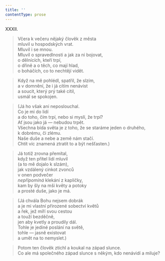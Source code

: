 ```yaml
---
title: ''
contentType: prose
---
```


XXXII.

> Včera k večeru nějaký člověk z města  
> mluvil u hospodských vrat.  
> Mluvil i se mnou.  
> Mluvil o spravedlnosti a jak za ni bojovat,  
> o dělnících, kteří trpí,  
> o dřině a o těch, co mají hlad,  
> o boháčích, co to nechtějí vidět.

> Když na mě pohlédl, spatřil, že slzím,  
> a v domnění, že i já cítím nenávist  
> a soucit, který prý také cítil,  
> usmál se spokojen.

> (Já ho však ani neposlouchal.  
> Co je mi do lidí  
> a do toho, čím trpí, nebo si myslí, že trpí?  
> Ať jsou jako já — nebudou trpět.  
> Všechna bída světa je z toho, že se staráme jeden o druhého,  
> k dobrému, či zlému.  
> Naše duše a nebe a země nám stačí.  
> Chtít víc znamená ztratit to a být nešťasten.)

> Já totiž zrovna přemítal,  
> když ten přítel lidí mluvil  
> (a to mě dojalo k slzám),  
> jak vzdálený cinkot zvonců  
> v onen podvečer  
> _nepřipomíná_ klekání z kapličky,  
> kam by šly na mši květy a potoky  
> a prosté duše, jako je má.

> (Já chvála Bohu nejsem dobrák  
> a je mi vlastní přirozené sobectví květů  
> a řek, jež míří svou cestou  
> a touží bezděčně,  
> jen aby kvetly a proudily dál.  
> Tohle je jediné poslání na světě,  
> tohle — jasně existovat  
> a umět na to nemyslet.)

> Potom ten člověk ztichl a koukal na západ slunce.  
> Co ale má společného západ slunce s někým, kdo nenávidí a miluje?
